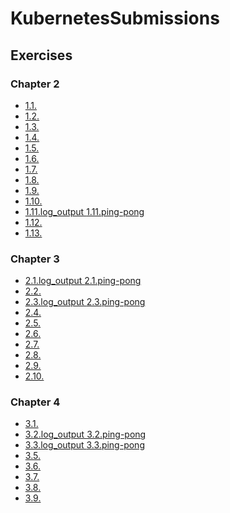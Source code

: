 # KubernetesSubmissions

## Exercises

### Chapter 2

- [1.1.](https://github.com/JVilo/KubernetesSubmissions/tree/1.1/log_output)
- [1.2.](https://github.com/jvilo/KubernetesSubmissions/tree/1.2/todo_app)
- [1.3.](https://github.com/JVilo/KubernetesSubmissions/tree/1.3/log_output)
- [1.4.](https://github.com/jvilo/KubernetesSubmissions/tree/1.4/todo_app)
- [1.5.](https://github.com/jvilo/KubernetesSubmissions/tree/1.5/todo_app)
- [1.6.](https://github.com/jvilo/KubernetesSubmissions/tree/1.6/todo_app)
- [1.7.](https://github.com/JVilo/KubernetesSubmissions/tree/1.7/log_output)
- [1.8.](https://github.com/jvilo/KubernetesSubmissions/tree/1.8/todo_app)
- [1.9.](https://github.com/jvilo/KubernetesSubmissions/tree/1.9/ping-pong)
- [1.10.](https://github.com/jvilo/KubernetesSubmissions/tree/1.10/log_output)
- [1.11.log_output ](https://github.com/jvilo/KubernetesSubmissions/tree/1.11/log_output)[1.11.ping-pong](https://github.com/jvilo/KubernetesSubmissions/tree/1.11/ping-pong)
- [1.12.](https://github.com/jvilo/KubernetesSubmissions/tree/1.12/todo_app)
- [1.13.](https://github.com/jvilo/KubernetesSubmissions/tree/1.13/todo_app)

### Chapter 3

- [2.1.log_output ](https://github.com/jvilo/KubernetesSubmissions/tree/2.1/log_output)[2.1.ping-pong](https://github.com/jvilo/KubernetesSubmissions/tree/2.1/ping-pong)
- [2.2.](https://github.com/jvilo/KubernetesSubmissions/tree/2.2/todo_app)
- [2.3.log_output ](https://github.com/jvilo/KubernetesSubmissions/tree/2.3/log_output)[2.3.ping-pong](https://github.com/jvilo/KubernetesSubmissions/tree/2.3/ping-pong)
- [2.4.](https://github.com/jvilo/KubernetesSubmissions/tree/2.4/todo_app)
- [2.5.](https://github.com/jvilo/KubernetesSubmissions/tree/2.5/ping-pong)
- [2.6.](https://github.com/jvilo/KubernetesSubmissions/tree/2.6/todo_app)
- [2.7.](https://github.com/jvilo/KubernetesSubmissions/tree/2.7/ping-pong)
- [2.8.](https://github.com/jvilo/KubernetesSubmissions/tree/2.8/todo_app)
- [2.9.](https://github.com/jvilo/KubernetesSubmissions/tree/2.9/todo_app)
- [2.10.](https://github.com/jvilo/KubernetesSubmissions/tree/2.10/todo_app)

### Chapter 4

- [3.1.](https://github.com/jvilo/KubernetesSubmissions/tree/3.1/ping-pong)
- [3.2.log_output ](https://github.com/jvilo/KubernetesSubmissions/tree/3.2/log_output)[3.2.ping-pong](https://github.com/jvilo/KubernetesSubmissions/tree/3.2/ping-pong)
- [3.3.log_output ](https://github.com/jvilo/KubernetesSubmissions/tree/3.3/log_output)[3.3.ping-pong](https://github.com/jvilo/KubernetesSubmissions/tree/3.3/ping-pong)
- [3.5.](https://github.com/jvilo/KubernetesSubmissions/tree/3.5/todo_app)
- [3.6.](https://github.com/jvilo/KubernetesSubmissions/tree/3.6/todo_app)
- [3.7.](https://github.com/jvilo/KubernetesSubmissions/tree/3.7/todo_app)
- [3.8.](https://github.com/jvilo/KubernetesSubmissions/tree/3.8/todo_app)
- [3.9.]()
